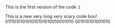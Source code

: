 This is the first version of the code :)

This is a new very long very scary code boo! 011101010101010101010010001010
	001010101001010

